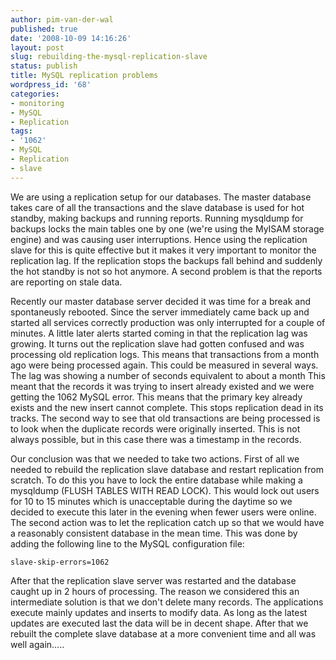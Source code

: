 ```yaml
---
author: pim-van-der-wal
published: true
date: '2008-10-09 14:16:26'
layout: post
slug: rebuilding-the-mysql-replication-slave
status: publish
title: MySQL replication problems
wordpress_id: '68'
categories:
- monitoring
- MySQL
- Replication
tags:
- '1062'
- MySQL
- Replication
- slave
---
```


We are using a replication setup for our databases. The master database takes care of all the transactions and the slave database is used for hot standby, making backups and running reports. Running mysqldump for backups locks the main tables one by one (we're using the MyISAM storage engine) and was causing user interruptions. Hence using the replication slave for this is quite effective but it makes it very important to monitor the replication lag. If the replication stops the backups fall behind and suddenly the hot standby is not so hot anymore. A second problem is that the reports are reporting on stale data.

Recently our master database server decided it was time for a break and spontaneusly rebooted. Since the server immediately came back up and started all services correctly production was only interrupted for a couple of minutes. A little later alerts started coming in that the replication lag was growing. It turns out the replication slave had gotten confused and was processing old replication logs. This means that transactions from a month ago were being processed again. This could be measured in several ways. The lag was showing a number of seconds equivalent to about a month This meant that the records it was trying to insert already existed and we were getting the 1062 MySQL error. This means that the primary key already exists and the new insert cannot complete. This stops replication dead in its tracks. The second way to see that old transactions are being processed is to look when the duplicate records were originally inserted. This is not always possible, but in this case there was a timestamp in the records.



Our conclusion was that we needed to take two actions. First of all we needed to rebuild the replication slave database and restart replication from scratch. To do this you have to lock the entire database while making a mysqldump (FLUSH TABLES WITH READ LOCK).  This would lock out users for 10 to 15 minutes which is unacceptable during the daytime so we decided to execute this later in the evening when fewer users were online. The second action was to let the replication catch up so that we would have a reasonably consistent database in the mean time. This was done by adding the following line to the MySQL configuration file:

`slave-skip-errors=1062`

After that the replication slave server was restarted and the database caught up in 2 hours of processing. The reason we considered this an intermediate solution is that we don't delete many records. The applications execute mainly updates and inserts to modify data. As long as the latest updates are executed last the data will be in decent shape. After that we rebuilt the complete slave database at a more convenient time and all was well again.....
